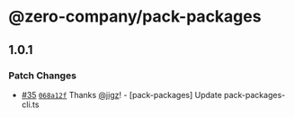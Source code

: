 # @zero-company/pack-packages

## 1.0.1

### Patch Changes

- [#35](https://github.com/zero-company/zero-community/pull/35) [`068a12f`](https://github.com/zero-company/zero-community/commit/068a12f4726a29ccd948c4ddcb8140902136d2e2) Thanks [@jigz](https://github.com/jigz)! - [pack-packages] Update pack-packages-cli.ts
